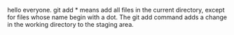 hello everyone.
git add * means add all files in the current directory, except for files whose name begin with a dot. 
The git add command adds a change in the working directory to the staging area. 